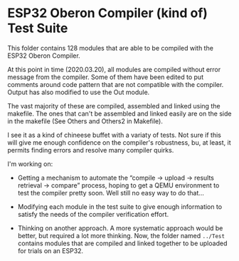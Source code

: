  # ESP32 Oberon Compiler (kind of) Test Suite

This folder contains 128 modules that are able to be compiled with the ESP32 Oberon Compiler.

At this point in time (2020.03.20), all modules are compiled without error message from the compiler. Some of them have been edited to put comments around code pattern that are not compatible with the compiler. Output has also modified to use the Out module.

The vast majority of these are compiled, assembled and linked using the makefile. The ones that can't be assembled and linked easily are on the side in the makefile (See Others and Others2 in Makefile).

I see it as a kind of chineese buffet with a variaty of tests. Not sure if this will give me enough confidence on the compiler's robustness, bu, at least, it permits finding errors and resolve many compiler quirks.

I'm working on:

- Getting a mechanism to automate the “compile -> upload -> results retrieval -> compare” process, hoping to get a QEMU environment to test the compiler pretty soon. Well still no easy way to do that...

- Modifying each module in the test suite to give enough information to satisfy the needs of the compiler verification effort.

- Thinking on another approach. A more systematic approach would be better, but required a lot more thinking. Now, the folder named `../Test` contains modules that are compiled and linked together to be uploaded for trials on an ESP32.